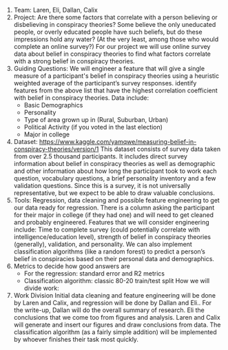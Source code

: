 ﻿1. Team: Laren, Eli, Dallan, Calix
2. Project:
Are there some factors that correlate with a person believing or disbelieving in conspiracy theories? Some believe the only uneducated people, or overly educated people have such beliefs, but do these impressions hold any water? (At the very least, among those who would complete an online survey?) For our project we will use online survey data about belief in conspiracy theories to find what factors correlate with a strong belief in conspiracy theories. 
3. Guiding Questions: 
We will engineer a feature that will give a single measure of a participant's belief in conspiracy theories using a heuristic weighted average of the participant’s survey responses. identify features from the above list that have the highest correlation coefficient with belief in conspiracy theories. Data include:
   * Basic Demographics
   * Personality
   * Type of area grown up in (Rural, Suburban, Urban)
   * Political Activity (if you voted in the last election)
   * Major in college
4. Dataset: 
https://www.kaggle.com/yamqwe/measuring-belief-in-conspiracy-theories/version/1
This dataset consists of survey data taken from over 2.5 thousand participants. It includes direct         survey information about belief in conspiracy theories as well as demographic and other information about how long the participant took to work each question, vocabulary questions, a brief personality inventory and a few validation questions. Since this is a survey, it is not universally representative, but we expect to be able to draw valuable conclusions.
5. Tools:
Regression, data cleaning and possible feature engineering to get our data ready for regression. There is a column asking the participant for their major in college (if they had one) and will need to get cleaned and probably engineered. Features that we will consider engineering include: Time to complete survey (could potentially correlate with intelligence/education level), strength of belief in conspiracy theories (generally), validation, and personality. We can also implement classification algorithms (like a random forest) to predict a person’s belief in conspiracies based on their personal data and demographics.
6. Metrics to decide how good answers are
   * For the regression: standard error and R2 metrics
   * Classification algorithm: classic 80-20 train/test split How we will divide work:
7. Work Division
Initial data cleaning and feature engineering will be done by Laren and Calix, and regression will be done by Dallan and Eli.. For the write-up, Dallan will do the overall summary of research. Eli the conclusions that we come too from figures and analysis. Laren and Calix will generate and insert our figures and draw conclusions from data. The classification algorithm (as a fairly simple addition) will be implemented by whoever finishes their task most quickly.